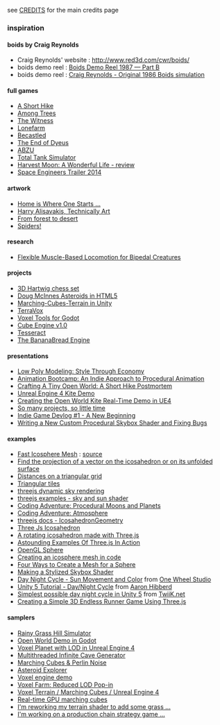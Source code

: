 see [CREDITS](../main/CREDITS.md) for the main credits page

### inspiration

#### boids by Craig Reynolds
- Craig Reynolds' website : <http://www.red3d.com/cwr/boids/>  
- boids demo reel : [Boids Demo Reel 1987 — Part B](https://www.youtube.com/watch?v=xBniZYiyrb4)  
- boids demo reel : [Craig Reynolds - Original 1986 Boids simulation](https://www.youtube.com/watch?v=86iQiV3-3IA)  

#### full games
- [A Short Hike](https://store.steampowered.com/app/1055540/A_Short_Hike/)
- [Among Trees](https://www.epicgames.com/store/en-US/product/among-trees/home)
- [The Witness](https://www.gog.com/game/the_witness)
- [Lonefarm](https://store.steampowered.com/app/1316440/Lonefarm/)
- [Becastled](https://store.steampowered.com/app/1330460/Becastled/)
- [The End of Dyeus](http://www.endofdyeus.com/)
- [ABZU](https://store.steampowered.com/app/384190/ABZU/)
- [Total Tank Simulator](https://store.steampowered.com/app/674500/Total_Tank_Simulator/)
- [Harvest Moon: A Wonderful Life - review](https://www.youtube.com/watch?v=Qe24X44uoy4)
- [Space Engineers Trailer 2014](https://www.youtube.com/watch?v=O_UXKce9-OY&t=41s)

#### artwork
- [Home is Where One Starts ...](https://homeiswhereonestarts.wordpress.com/)
- [Harry Alisavakis, Technically Art](https://halisavakis.com/category/technically-art/)
- [From forest to desert](http://creativejs.com/2011/09/forest-to-desert/index.html)
- [Spiders!](http://creativejs.com/2011/08/spiders/index.html)

#### research
- [Flexible Muscle-Based Locomotion for Bipedal Creatures](https://www.youtube.com/watch?v=pgaEE27nsQw)

#### projects
- [3D Hartwig chess set](https://github.com/juliangarnier/3D-Hartwig-chess-set)
- [Doug McInnes Asteroids in HTML5](http://www.dougmcinnes.com/html-5-asteroids)
- [Marching-Cubes-Terrain in Unity](https://github.com/Eldemarkki/Marching-Cubes-Terrain)
- [TerraVox](http://sandermeessen.weebly.com/terravox.html)
- [Voxel Tools for Godot](https://github.com/Zylann/godot_voxel)
- [Cube Engine v1.0](https://nurgak.github.io/Cube-engine/)
- [Tesseract](https://mevedia.com/projects/tesseract)
- [The BananaBread Engine](https://github.com/kripken/BananaBread)

#### presentations
- [Low Poly Modeling: Style Through Economy](https://www.youtube.com/watch?v=H1oNuKChsdU)
- [Animation Bootcamp: An Indie Approach to Procedural Animation](https://www.youtube.com/watch?v=LNidsMesxSE)
- [Crafting A Tiny Open World: A Short Hike Postmortem](https://www.youtube.com/watch?v=ZW8gWgpptI8)
- [Unreal Engine 4 Kite Demo](https://www.youtube.com/watch?v=nwuFd5uK_xQ)
- [Creating the Open World Kite Real-Time Demo in UE4](https://www.youtube.com/watch?v=clakekAHQx0)
- [So many projects, so little time](https://connect.unity.com/p/articles-so-many-projects-so-little-time)
- [Indie Game Devlog #1 - A New Beginning](https://www.youtube.com/watch?v=0pXXWIcS5O4)
- [Writing a New Custom Procedural Skybox Shader and Fixing Bugs](https://www.youtube.com/watch?v=b4OpWNttx-U)

#### examples
- [Fast Icosphere Mesh](https://observablehq.com/@mourner/fast-icosphere-mesh) : [source](https://github.com/mourner/icomesh)
- [Find the projection of a vector on the icosahedron or on its unfolded surface](https://stackoverflow.com/questions/4821350/find-the-projection-of-a-vector-on-the-icosahedron-or-on-its-unfolded-surface)
- [Distances on a triangular grid](http://simblob.blogspot.com/2007/06/distances-on-triangular-grid.html)
- [Triangular tiles](https://github.com/mhwombat/grid/wiki/Triangular-tiles)
- [threejs dynamic sky rendering](https://derschmale.com/lab/doodles/dynamicsky/build/)
- [threejs examples - sky and sun shader](https://threejs.org/examples/#webgl_shaders_sky)
- [Coding Adventure: Procedural Moons and Planets](https://www.youtube.com/watch?v=lctXaT9pxA0)
- [Coding Adventure: Atmosphere](https://www.youtube.com/watch?v=DxfEbulyFcY)
- [threejs docs - IcosahedronGeometry](https://threejs.org/docs/#api/en/geometries/IcosahedronGeometry)
- [Three Js Icosahedron](https://jsfiddle.net/prisoner849/b2tncLh8/)
- [A rotating icosahedron made with Three.js](https://jsfiddle.net/xtevdukj/)
- [Astounding Examples Of Three.js In Action](https://1stwebdesigner.com/examples-of-three-js-in-action/)
- [OpenGL Sphere](http://www.songho.ca/opengl/gl_sphere.html)
- [Creating an icosphere mesh in code](http://blog.andreaskahler.com/2009/06/creating-icosphere-mesh-in-code.html)
- [Four Ways to Create a Mesh for a Sphere](https://medium.com/game-dev-daily/four-ways-to-create-a-mesh-for-a-sphere-d7956b825db4)
- [Making a Stylized Skybox Shader](https://www.patreon.com/posts/making-stylized-27402644)
- [Day Night Cycle - Sun Movement and Color](https://www.youtube.com/watch?v=babgYCTyw3Y) from [One Wheel Studio](https://www.youtube.com/channel/UCkr9CPPqT9VWUjkpo3HcACg)
- [Unity 5 Tutorial - Day/Night Cycle](https://www.youtube.com/watch?v=DmhSWEJjphQ) from [Aaron Hibberd](https://www.youtube.com/channel/UCC0_trsvWYyqjZ3njunfU4Q)
- [Simplest possible day night cycle in Unity 5](http://twiik.net/articles/simplest-possible-day-night-cycle-in-unity-5) from [TwiiK.net](http://twiik.net/)
- [Creating a Simple 3D Endless Runner Game Using Three.js](https://gamedevelopment.tutsplus.com/tutorials/creating-a-simple-3d-endless-runner-game-using-three-js--cms-29157)

#### samplers
- [Rainy Grass Hill Simulator](https://focusless.itch.io/rainy-grass-hill-simulator)
- [Open World Demo in Godot](https://www.youtube.com/watch?v=zbU65nP23gI)
- [Voxel Planet with LOD in Unreal Engine 4](https://www.youtube.com/watch?v=IqY1zDrGyQE)
- [Multithreaded Infinite Cave Generator](https://www.youtube.com/watch?v=qxCtQISnJoU)
- [Marching Cubes & Perlin Noise](https://www.youtube.com/watch?v=t-T2pXfXJNY)
- [Asteroid Explorer](https://www.youtube.com/watch?v=2rutR9IAH5c)
- [Voxel engine demo](https://www.youtube.com/watch?v=LxfDmF0HxSg)
- [Voxel Farm: Reduced LOD Pop-in](https://www.youtube.com/watch?v=D6Uuoy4G-Dw)
- [Voxel Terrain / Marching Cubes / Unreal Engine 4](https://www.youtube.com/watch?v=MWIdvJW7U0k)
- [Real-time GPU marching cubes](https://www.youtube.com/watch?v=v9Byl-ApgRU)
- [I'm reworking my terrain shader to add some grass ...](https://www.reddit.com/r/Unity3D/comments/g5wsg4/im_reworking_my_terrain_shader_to_add_some_grass/)
- [I'm working on a production chain strategy game ...](https://www.reddit.com/r/Unity3D/comments/fwi72x/im_working_on_a_production_chain_strategy_game/)

